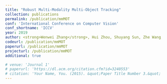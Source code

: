 ```yaml
---
title: "Robust Multi-Modality Multi-Object Tracking"
collection: publications
permalink: /publication/mmMOT
conf: 'International Conference on Computer Vision'
conf_shortname: 'ICCV'
year: 2019
author: <strong>Wenwei Zhang</strong>, Hui Zhou, Shuyang Sun, Zhe Wang, Jianping Shi, Chen Change Loy
codeurl: /publication/mmMOT
paperurl: /publication/mmMOT
projecturl: /publication/mmMOT
additional: true

# venue: 'Journal 1'
# paperurl: 'https://dl.acm.org/citation.cfm?id=3240553'
# citation: 'Your Name, You. (2015). &quot;Paper Title Number 3.&quot; <i>Journal 1</i>. 1(3).'
---
```

